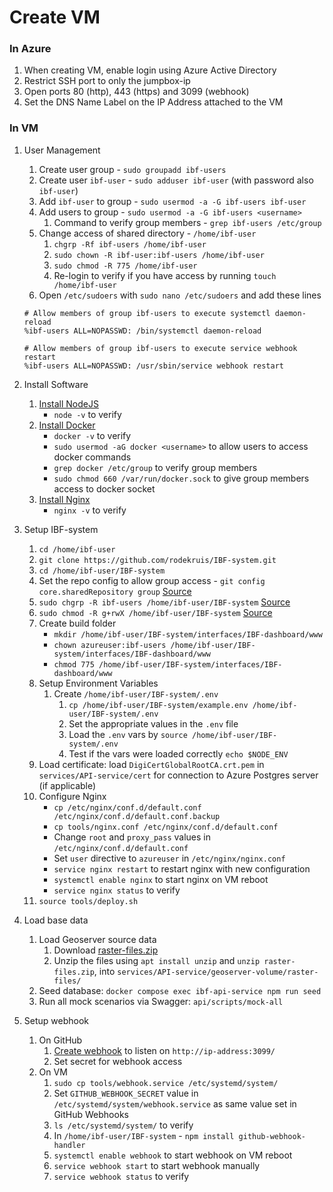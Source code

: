 # Create VM

### In Azure

1. When creating VM, enable login using Azure Active Directory
2. Restrict SSH port to only the jumpbox-ip
3. Open ports 80 (http), 443 (https) and 3099 (webhook)
4. Set the DNS Name Label on the IP Address attached to the VM

### In VM

1. User Management

   1. Create user group - `sudo groupadd ibf-users`
   2. Create user `ibf-user` - `sudo adduser ibf-user` (with password also `ibf-user`)
   3. Add `ibf-user` to group - `sudo usermod -a -G ibf-users ibf-user`
   4. Add users to group - `sudo usermod -a -G ibf-users <username>`
      1. Command to verify group members - `grep ibf-users /etc/group`
   5. Change access of shared directory - `/home/ibf-user`
      1. `chgrp -Rf ibf-users /home/ibf-user`
      2. `sudo chown -R ibf-user:ibf-users /home/ibf-user`
      3. `sudo chmod -R 775 /home/ibf-user`
      4. Re-login to verify if you have access by running
         `touch /home/ibf-user`
   6. Open `/etc/sudoers` with `sudo nano /etc/sudoers` and add these lines

   ```console
   # Allow members of group ibf-users to execute systemctl daemon-reload
   %ibf-users ALL=NOPASSWD: /bin/systemctl daemon-reload

   # Allow members of group ibf-users to execute service webhook restart
   %ibf-users ALL=NOPASSWD: /usr/sbin/service webhook restart
   ```

2. Install Software

   1. [Install NodeJS](https://github.com/nodesource/distributions/blob/master/README.md#installation-instructions)
      - `node -v` to verify
   2. [Install Docker](https://docs.docker.com/engine/install/ubuntu/#install-using-the-repository)
      - `docker -v` to verify
      - `sudo usermod -aG docker <username>` to allow users to access docker commands
      - `grep docker /etc/group` to verify group members
      - `sudo chmod 660 /var/run/docker.sock` to give group members access to docker socket
   3. [Install Nginx](https://nginx.org/en/linux_packages.html#Ubuntu)
      - `nginx -v` to verify

3. Setup IBF-system

   1. `cd /home/ibf-user`
   2. `git clone https://github.com/rodekruis/IBF-system.git`
   3. `cd /home/ibf-user/IBF-system`
   4. Set the repo config to allow group access -
      `git config core.sharedRepository group`
      [Source](https://stackoverflow.com/a/6448326/1753041)
   5. `sudo chgrp -R ibf-users /home/ibf-user/IBF-system`
      [Source](https://stackoverflow.com/a/6448326/1753041)
   6. `sudo chmod -R g+rwX /home/ibf-user/IBF-system`
      [Source](https://stackoverflow.com/a/6448326/1753041)
   7. Create build folder
      - `mkdir /home/ibf-user/IBF-system/interfaces/IBF-dashboard/www`
      - `chown azureuser:ibf-users /home/ibf-user/IBF-system/interfaces/IBF-dashboard/www`
      - `chmod 775 /home/ibf-user/IBF-system/interfaces/IBF-dashboard/www`
   8. Setup Environment Variables
      1. Create `/home/ibf-user/IBF-system/.env`
         1. `cp /home/ibf-user/IBF-system/example.env /home/ibf-user/IBF-system/.env`
         2. Set the appropriate values in the `.env` file
         3. Load the `.env` vars by `source /home/ibf-user/IBF-system/.env`
         4. Test if the vars were loaded correctly `echo $NODE_ENV`
   9. Load certificate: load `DigiCertGlobalRootCA.crt.pem` in `services/API-service/cert` for connection to Azure Postgres server (if applicable)
   10. Configure Nginx
       - `cp /etc/nginx/conf.d/default.conf /etc/nginx/conf.d/default.conf.backup`
       - `cp tools/nginx.conf /etc/nginx/conf.d/default.conf`
       - Change `root` and `proxy_pass` values in `/etc/nginx/conf.d/default.conf`
       - Set `user` directive to `azureuser` in `/etc/nginx/nginx.conf`
       - `service nginx restart` to restart nginx with new configuration
       - `systemctl enable nginx` to start nginx on VM reboot
       - `service nginx status` to verify
   11. `source tools/deploy.sh`

4. Load base data

   1. Load Geoserver source data
      1. Download [raster-files.zip](https://510ibfsystem.blob.core.windows.net/rasters/raster-files.zip)
      2. Unzip the files using `apt install unzip` and `unzip raster-files.zip`, into `services/API-service/geoserver-volume/raster-files/`
   2. Seed database: `docker compose exec ibf-api-service npm run seed`
   3. Run all mock scenarios via Swagger: `api/scripts/mock-all`

5. Setup webhook

   1. On GitHub
      1. [Create webhook](https://github.com/rodekruis/IBF-system/settings/hooks) to
         listen on `http://ip-address:3099/`
      2. Set secret for webhook access
   2. On VM
      1. `sudo cp tools/webhook.service /etc/systemd/system/`
      2. Set `GITHUB_WEBHOOK_SECRET` value in `/etc/systemd/system/webhook.service` as same value set in GitHub Webhooks
      3. `ls /etc/systemd/system/` to verify
      4. In `/home/ibf-user/IBF-system` - `npm install github-webhook-handler`
      5. `systemctl enable webhook` to start webhook on VM reboot
      6. `service webhook start` to start webhook manually
      7. `service webhook status` to verify
